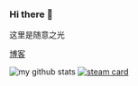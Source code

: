 ### Hi there 👋

这里是随意之光

[博客](https://blog.suiyil.cn)


![my github stats](https://github-readme-stats.vercel.app/api?username=suiyi-light&show_icons=true&theme=nord)
[![steam card](https://steamcard.vercel.app/card?steamid=76561198286851048)](https://steamcommunity.com/id/suiyi-light/)
